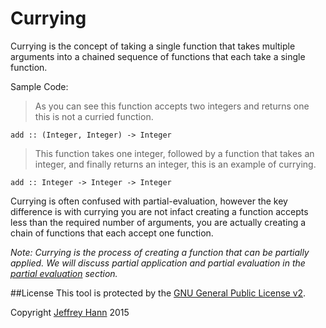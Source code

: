 # Currying

Currying is the concept of taking a single function that takes multiple arguments into a chained sequence
of functions that each take a single function.

Sample Code:

> As you can see this function accepts two integers and returns one this is not a curried function.

```
add :: (Integer, Integer) -> Integer
```

> This function takes one integer, followed by a function that takes an integer, and finally returns an integer, this is an example of currying.

```
add :: Integer -> Integer -> Integer
```

Currying is often confused with partial-evaluation, however the key difference is with currying you 
are not infact creating a function accepts less than the required number of arguments, you are actually
creating a chain of functions that each accept one function.

*Note: Currying is the process of creating a function that can be partially applied. We will discuss partial application
and partial evaluation in the [partial evaluation](/partial-eval) section.*

##License
This tool is protected by the [GNU General Public License v2](http://www.gnu.org/licenses/gpl-2.0.html).

Copyright [Jeffrey Hann](http://jeffreyhann.ca/) 2015
